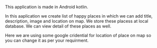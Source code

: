This application is made in Android kotlin.

In this aaplication we create list of happy places in which we can add title, description, image and location on map.
We store these placess at local database.
We can view detail of these places as well.

Here we are using some google cridential for location of place on map so you can change it as per your requirment.
